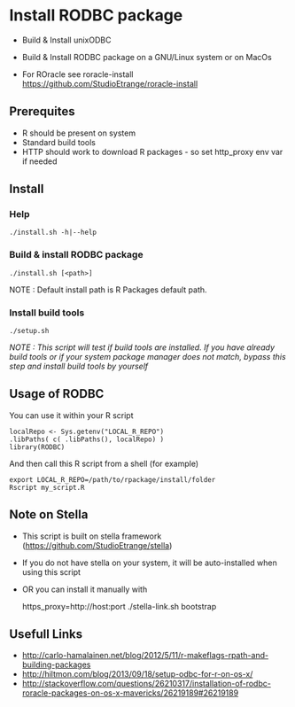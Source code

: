 # Install RODBC package

* Build & Install unixODBC
* Build & Install RODBC package on a GNU/Linux system or on MacOs

* For ROracle see roracle-install https://github.com/StudioEtrange/roracle-install

## Prerequites

* R should be present on system
* Standard build tools
* HTTP should work to download R packages - so set http_proxy env var if needed

## Install

### Help

	./install.sh -h|--help

### Build & install RODBC package

	./install.sh [<path>]

NOTE : Default install path is R Packages default path.

### Install build tools

	./setup.sh

_NOTE : This script will test if build tools are installed. If you have already build tools or if your system package manager does not match, bypass this step and install build tools by yourself_


## Usage of RODBC

You can use it within your R script

	localRepo <- Sys.getenv("LOCAL_R_REPO")
	.libPaths( c( .libPaths(), localRepo) )
	library(RODBC)


And then call this R script from a shell (for example)

	export LOCAL_R_REPO=/path/to/rpackage/install/folder
	Rscript my_script.R

## Note on Stella

* This script is built on stella framework (https://github.com/StudioEtrange/stella)
* If you do not have stella on your system, it will be auto-installed when using this script
* OR you can install it manually with

	https_proxy=http://host:port ./stella-link.sh bootstrap

## Usefull Links

* http://carlo-hamalainen.net/blog/2012/5/11/r-makeflags-rpath-and-building-packages
* http://hiltmon.com/blog/2013/09/18/setup-odbc-for-r-on-os-x/
* http://stackoverflow.com/questions/26210317/installation-of-rodbc-roracle-packages-on-os-x-mavericks/26219189#26219189
